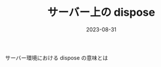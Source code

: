 ﻿---
layout: post
title:  サーバー上の dispose
date:  2023-08-31
article: articles/disposable-on-server/index.html
---
サーバー環境における dispose の意味とは
